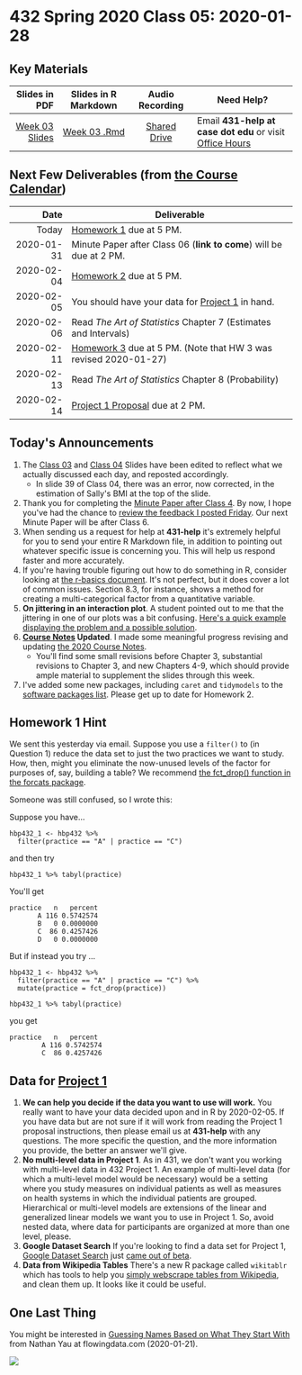 # 432 Spring 2020 Class 05: 2020-01-28

## Key Materials

Slides in PDF | Slides in R Markdown | Audio Recording | Need Help?
------------: | :------------------: | :--------------: | ---------------------------
[Week 03 Slides](https://github.com/THOMASELOVE/2020-432/blob/master/classes/class05/432_2020_week03.pdf) | [Week 03 .Rmd](https://github.com/THOMASELOVE/2020-432/blob/master/classes/class05/432_2020_week03.Rmd) | [Shared Drive](http://bit.ly/432-2020-audio) | Email **431-help at case dot edu** or visit [Office Hours](https://github.com/THOMASELOVE/2020-432/blob/master/calendar.md#tas-and-office-hours)

## Next Few Deliverables (from [the Course Calendar](https://github.com/THOMASELOVE/2020-432/blob/master/calendar.md))

Date | Deliverable
---------: | -----------------------------------------------------------------------
Today | [Homework 1](https://github.com/THOMASELOVE/2020-432/tree/master/homework/hw01) due at 5 PM.
2020-01-31 | Minute Paper after Class 06 (**link to come**) will be due at 2 PM.
2020-02-04 | [Homework 2](https://github.com/THOMASELOVE/2020-432/tree/master/homework/hw02) due at 5 PM.
2020-02-05 | You should have your data for [Project 1](https://github.com/THOMASELOVE/2020-432/tree/master/projects/project1) in hand.
2020-02-06 | Read *The Art of Statistics* Chapter 7 (Estimates and Intervals)
2020-02-11 | [Homework 3](https://github.com/THOMASELOVE/2020-432/tree/master/homework/hw03) due at 5 PM. (Note that HW 3 was revised 2020-01-27)
2020-02-13 | Read *The Art of Statistics* Chapter 8 (Probability)
2020-02-14 | [Project 1 Proposal](https://github.com/THOMASELOVE/2020-432/tree/master/projects/project1) due at 2 PM.

## Today's Announcements

1. The [Class 03](https://github.com/THOMASELOVE/2020-432/tree/master/classes/class03) and [Class 04](https://github.com/THOMASELOVE/2020-432/tree/master/classes/class04) Slides have been edited to reflect what we actually discussed each day, and reposted accordingly.
    - In slide 39 of Class 04, there was an error, now corrected, in the estimation of Sally's BMI at the top of the slide.
2. Thank you for completing the [Minute Paper after Class 4](http://bit.ly/432-2020-minute-04). By now, I hope you've had the chance to [review the feedback I posted Friday](http://bit.ly/432-2020-minute-04-feedback). Our next Minute Paper will be after Class 6.
3. When sending us a request for help at **431-help** it's extremely helpful for you to send your entire R Markdown file, in addition to pointing out whatever specific issue is concerning you. This will help us respond faster and more accurately.
4. If you're having trouble figuring out how to do something in R, consider looking at [the r-basics document](https://github.com/THOMASELOVE/2020-432/tree/master/r-basics). It's not perfect, but it does cover a lot of common issues. Section 8.3, for instance, shows a method for creating a multi-categorical factor from a quantitative variable.
5. **On jittering in an interaction plot**. A student pointed out to me that the jittering in one of our plots was a bit confusing. [Here's a quick example displaying the problem and a possible solution](https://github.com/THOMASELOVE/2020-432/blob/master/classes/class05/quick_example.md).
6. **[Course Notes](https://thomaselove.github.io/2020-432-book/) Updated**. I made some meaningful progress revising and updating [the 2020 Course Notes](https://thomaselove.github.io/2020-432-book/). 
    - You'll find some small revisions before Chapter 3, substantial revisions to Chapter 3, and new Chapters 4-9, which should provide ample material to supplement the slides through this week.
7. I've added some new packages, including `caret` and `tidymodels` to the [software packages list](https://github.com/THOMASELOVE/2020-432/blob/master/software.md). Please get up to date for Homework 2.

## Homework 1 Hint

We sent this yesterday via email. Suppose you use a `filter()` to (in Question 1) reduce the data set to just the two practices we want to study. How, then, might you eliminate the now-unused levels of the factor for purposes of, say, building a table? We recommend [the fct_drop() function in the forcats package](https://forcats.tidyverse.org/reference/fct_drop.html).

Someone was still confused, so I wrote this:

Suppose you have...
```
hbp432_1 <- hbp432 %>%
  filter(practice == "A" | practice == "C")
```

and then try
```
hbp432_1 %>% tabyl(practice)
```

You'll get 
```
practice   n   percent
       A 116 0.5742574
       B   0 0.0000000
       C  86 0.4257426
       D   0 0.0000000
```

But if instead you try ...

```
hbp432_1 <- hbp432 %>%
  filter(practice == "A" | practice == "C") %>%
  mutate(practice = fct_drop(practice))

hbp432_1 %>% tabyl(practice)
```

you get
```
practice   n   percent
        A 116 0.5742574
        C  86 0.4257426
```


## Data for [Project 1](https://github.com/THOMASELOVE/2020-432/tree/master/projects/project1)

1. **We can help you decide if the data you want to use will work.** You really want to have your data decided upon and in R by 2020-02-05. If you have data but are not sure if it will work from reading the Project 1 proposal instructions, then please email us at **431-help** with any questions. The more specific the question, and the more information you provide, the better an answer we'll give.
2. **No multi-level data in Project 1**. As in 431, we don't want you working with multi-level data in 432 Project 1. An example of multi-level data (for which a multi-level model would be necessary) would be a setting where you study measures on individual patients as well as measures on health systems in which the individual patients are grouped. Hierarchical or multi-level models are extensions of the linear and generalized linear models we want you to use in Project 1. So, avoid nested data, where data for participants are organized at more than one level, please.
3. **Google Dataset Search** If you're looking to find a data set for Project 1, [Google Dataset Search](https://datasetsearch.research.google.com/) just [came out of beta](https://blog.google/products/search/discovering-millions-datasets-web/).
4. **Data from Wikipedia Tables** There's a new R package called `wikitablr` which has tools to help you [simply webscrape tables from Wikipedia](https://github.com/jkeast/wikitablr), and clean them up. It looks like it could be useful.

## One Last Thing

You might be interested in [Guessing Names Based on What They Start With](https://flowingdata.com/2020/01/21/name-guess/) from Nathan Yau at flowingdata.com (2020-01-21).

![](https://github.com/THOMASELOVE/2020-432/blob/master/classes/class05/figures/flowingdata_nameguessing.png)



